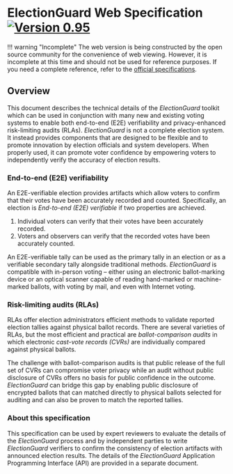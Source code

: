 # ElectionGuard Web Specification [![Version 0.95][badge-0.95]][spec-0.95]

!!! warning "Incomplete"
    The web version is being constructed by the open source community for the convenience of web viewing. However, it is incomplete at this time and should not be used for reference purposes. If you need a complete reference, refer to the [official specifications].

## Overview

This document describes the technical details of the _ElectionGuard_ toolkit which can be used in conjunction with many new and existing voting systems to enable both end-to-end (E2E) verifiability and privacy-enhanced risk-limiting audits (RLAs). _ElectionGuard_ is not a complete election system. It instead provides components that are designed to be flexible and to promote innovation by election officials and system developers. When properly used, it can promote voter confidence by empowering voters to independently verify the accuracy of election results.

### End-to-end (E2E) verifiability

An E2E-verifiable election provides artifacts which allow voters to confirm that their votes have been accurately recorded and counted. Specifically, an election is _End-to-end (E2E) verifiable_ if two properties are achieved.

1. Individual voters can verify that their votes have been accurately recorded.
2. Voters and observers can verify that the recorded votes have been accurately counted.

An E2E-verifiable tally can be used as the primary tally in an election or as a verifiable secondary tally alongside traditional methods. _ElectionGuard_ is compatible with in-person voting – either using an electronic ballot-marking device or an optical scanner capable of reading hand-marked or machine-marked ballots, with voting by mail, and even with Internet voting.

### Risk-limiting audits (RLAs)

RLAs offer election administrators efficient methods to validate reported election tallies against physical ballot records. There are several varieties of RLAs, but the most efficient and practical are _ballot-comparison audits_ in which electronic _cast-vote records (CVRs)_ are individually compared against physical ballots.

The challenge with ballot-comparison audits is that public release of the full set of CVRs can compromise voter privacy while an audit without public disclosure of CVRs offers no basis for public confidence in the outcome. _ElectionGuard_ can bridge this gap by enabling public disclosure of encrypted ballots that can matched directly to physical ballots selected for auditing and can also be proven to match the reported tallies.

### About this specification

This specification can be used by expert reviewers to evaluate the details of the _ElectionGuard_ process and by independent parties to write _ElectionGuard_ verifiers to confirm the consistency of election artifacts with announced election results. The details of the _ElectionGuard_ Application Programming Interface (API) are provided in a separate document.

<!-- Links -->

[badge-0.95]: https://img.shields.io/badge/🗳%20ElectionGuard%20Specification-v0.95-green
[spec-0.95]: https://github.com/microsoft/electionguard/releases/download/v0.95.0/EG_spec_v0_95.pdf "Election Guard Specification 0.95"
[official specifications]: ../../
